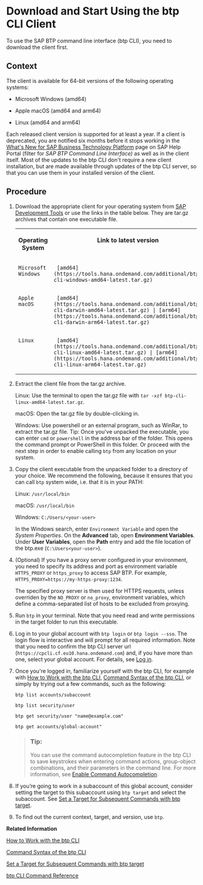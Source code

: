<!-- loio8a8f17f5fd334fb583438edbd831d506 -->

# Download and Start Using the btp CLI Client

To use the SAP BTP command line interface \(btp CLI\), you need to download the client first.



## Context

The client is available for 64-bit versions of the following operating systems:

-   Microsoft Windows \(amd64\)

-   Apple macOS \(amd64 and arm64\)

-   Linux \(amd64 and arm64\)


Each released client version is supported for at least a year. If a client is deprecated, you are notified six months before it stops working in the [What's New for SAP Business Technology Platform](https://help.sap.com/whats-new/cf0cb2cb149647329b5d02aa96303f56?Component=SAP%20BTP%20Command%20Line%20Interface&locale=en-US&version=Cloud) page on SAP Help Portal \(filter for *SAP BTP Command Line Interface\)* as well as in the client itself. Most of the updates to the btp CLI don't require a new client installation, but are made available through updates of the btp CLI server, so that you can use them in your installed version of the client.



## Procedure

1.  Download the appropriate client for your operating system from [SAP Development Tools](https://tools.hana.ondemand.com/#cloud-btpcli) or use the links in the table below. They are tar.gz archives that contain one executable file.


    <table>
    <tr>
    <th valign="top">

    Operating System


    
    </th>
    <th valign="top">

    Link to latest version


    
    </th>
    </tr>
    <tr>
    <td valign="top">
    
        Microsoft Windows


    
    </td>
    <td valign="top">
    
         [amd64](https://tools.hana.ondemand.com/additional/btp-cli-windows-amd64-latest.tar.gz) 


    
    </td>
    </tr>
    <tr>
    <td valign="top">
    
        Apple macOS


    
    </td>
    <td valign="top">
    
         [amd64](https://tools.hana.ondemand.com/additional/btp-cli-darwin-amd64-latest.tar.gz) | [arm64](https://tools.hana.ondemand.com/additional/btp-cli-darwin-arm64-latest.tar.gz) 


    
    </td>
    </tr>
    <tr>
    <td valign="top">
    
        Linux


    
    </td>
    <td valign="top">
    
         [amd64](https://tools.hana.ondemand.com/additional/btp-cli-linux-amd64-latest.tar.gz) | [arm64](https://tools.hana.ondemand.com/additional/btp-cli-linux-arm64-latest.tar.gz) 


    
    </td>
    </tr>
    </table>
    
2.  Extract the client file from the tar.gz archive.

    Linux: Use the terminal to open the tar.gz file with `tar -xzf btp-cli-linux-amd64-latest.tar.gz`.

    macOS: Open the tar.gz file by double-clicking in.

    Windows: Use powershell or an external program, such as WinRar, to extract the tar.gz file. Tip: Once you've unpacked the executable, you can enter `cmd` or `powershell` in the address bar of the folder. This opens the command prompt or PowerShell in this folder. Or proceed with the next step in order to enable calling `btp` from any location on your system.

3.  Copy the client executable from the unpacked folder to a directory of your choice. We recommend the following, because it ensures that you can call `btp` system wide, i.e. that it is in your PATH:

    Linux: `/usr/local/bin`

    macOS: `/usr/local/bin`

    Windows: `C:/Users/<your-user>`

    In the Windows search, enter `Environment Variable` and open the *System Properties*. On the **Advanced** tab, open **Environment Variables**. Under **User Variables**, open the **Path** entry and add the file location of the btp.exe \(`C:\Users<your-user>`\).

4.  \(Optional\) If you have a proxy server configured in your environment, you need to specify its address and port as environment variable `HTTPS_PROXY` or `https_proxy` to access SAP BTP. For example, `HTTPS_PROXY=https://my-https-proxy:1234`.

    The specified proxy server is then used for HTTPS requests, unless overriden by the `NO_PROXY` or `no_proxy`, environment variables, which define a comma-separated list of hosts to be excluded from proxying.

5.  Run `btp` in your terminal. Note that you need read and write permissions in the target folder to run this executable.

6.  Log in to your global account with `btp login` or `btp login --sso`. The login flow is interactive and will prompt for all required information. Note that you need to confirm the btp CLI server url \(`https://cpcli.cf.eu10.hana.ondemand.com`\) and, if you have more than one, select your global account. For details, see [Log in](log-in-e241b30.md).

7.  Once you're logged in, familiarize yourself with the btp CLI, for example with [How to Work with the btp CLI](how-to-work-with-the-btp-cli-11d9f67.md), [Command Syntax of the btp CLI](command-syntax-of-the-btp-cli-69606f4.md), or simply by trying out a few commands, such as the following:

    ```
    btp list accounts/subaccount
    ```

    ```
    btp list security/user
    ```

    ```
    btp get security/user "name@example.com"
    ```

    ```
    btp get accounts/global-account"
    ```

    > ### Tip:  
    > You can use the command autocompletion feature in the btp CLI to save keystrokes when entering command actions, group-object combinations, and their parameters in the command line. For more information, see [Enable Command Autocompletion](enable-command-autocompletion-46355fa.md).

8.  If you’re going to work in a subaccount of this global account, consider setting the target to this subaccount using `btp target` and select the subaccount. See [Set a Target for Subsequent Commands with btp target](set-a-target-for-subsequent-commands-with-btp-target-720645a.md).

9.  To find out the current context, target, and version, use `btp`.


**Related Information**  


[How to Work with the btp CLI](how-to-work-with-the-btp-cli-11d9f67.md "Learn how to work with the SAP BTP command line interface (btp CLI). For example, how to log in, get help, and set a default context for commands.")

[Command Syntax of the btp CLI](command-syntax-of-the-btp-cli-69606f4.md "Each command consists of the base call btp followed by a verb (the action), a combination of group and object, and parameters.")

[Set a Target for Subsequent Commands with btp target](set-a-target-for-subsequent-commands-with-btp-target-720645a.md "Set the target for command calls to a subaccount, a directory, or a global account with the btp target command.")

[btp CLI Command Reference](https://help.sap.com/docs/BTP/btp-cli/intro.html)


